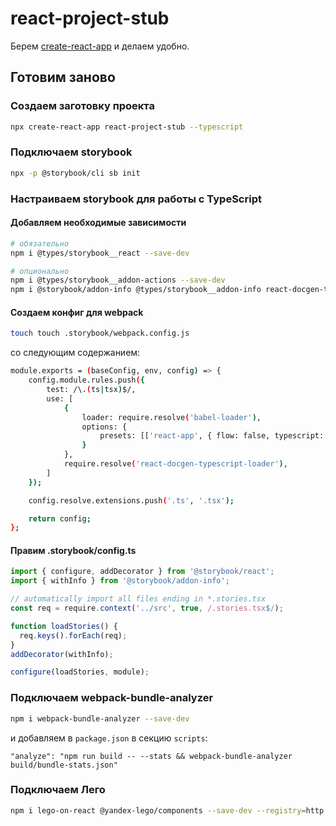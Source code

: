 # react-project-stub

Берем [create-react-app](CRA.md) и делаем удобно.

## Готовим заново

### Создаем заготовку проекта

```sh
npx create-react-app react-project-stub --typescript
```

### Подключаем storybook

```sh
npx -p @storybook/cli sb init
```

### Настраиваем storybook для работы с TypeScript
#### Добавляем необходимые зависимости

```sh
# обязательно
npm i @types/storybook__react --save-dev

# опционально
npm i @types/storybook__addon-actions --save-dev
npm i @storybook/addon-info @types/storybook__addon-info react-docgen-typescript-loader --save-dev
```

#### Создаем конфиг для webpack

```sh
touch touch .storybook/webpack.config.js
```
со следующим содержанием:

```sh
module.exports = (baseConfig, env, config) => {
    config.module.rules.push({
        test: /\.(ts|tsx)$/,
        use: [
            {
                loader: require.resolve('babel-loader'),
                options: {
                    presets: [['react-app', { flow: false, typescript: true }]],
                }
            },
            require.resolve('react-docgen-typescript-loader'),
        ]
    });

    config.resolve.extensions.push('.ts', '.tsx');

    return config;
};
```

#### Правим .storybook/config.ts

```js
import { configure, addDecorator } from '@storybook/react';
import { withInfo } from '@storybook/addon-info';

// automatically import all files ending in *.stories.tsx
const req = require.context('../src', true, /.stories.tsx$/);

function loadStories() {
  req.keys().forEach(req);
}
addDecorator(withInfo);

configure(loadStories, module);
```

### Подключаем webpack-bundle-analyzer

```sh
npm i webpack-bundle-analyzer --save-dev
```
и добавляем в `package.json` в секцию `scripts`:
```
"analyze": "npm run build -- --stats && webpack-bundle-analyzer build/bundle-stats.json"
```

### Подключаем Лего
```sh
npm i lego-on-react @yandex-lego/components --save-dev --registry=http://npm.yandex-team.ru
```
